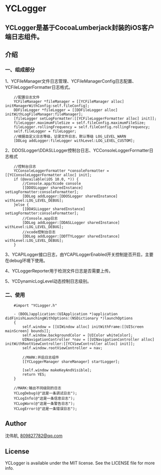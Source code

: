 # YCLogger

## YCLogger是基于CocoaLumberjack封装的iOS客户端日志组件。

## 介绍

### 一、组成部分
1、YCFileManager文件日志管理、YCFileManagerConfig日志配置、YCFileLoggerFormatter日志格式。

```
    //配置日志文件
    YCFileManager *fileManager = [[YCFileManager alloc] initManagerWithConfig:self.fileConfig];
    DDFileLogger *fileLogger = [[DDFileLogger alloc] initWithLogFileManager:fileManager];
    [fileLogger setLogFormatter:[[YCFileLoggerFormatter alloc] init]];
    fileLogger.maximumFileSize = self.fileConfig.maximumFileSize;
    fileLogger.rollingFrequency = self.fileConfig.rollingFrequency;
    self.fileLogger = fileLogger;
    //根据自定义日志等级，记录文件日志，默认等级 LOG_LEVEL_WARN
    [DDLog addLogger:fileLogger withLevel:LOG_LEVEL_CUSTOM];
```

2、DDOSLogger\DDASLLogger控制台日志、YCConsoleLoggerFormatter日志格式

```
    //控制台日志
    YCConsoleLoggerFormatter *consoleFormatter = [[YCConsoleLoggerFormatter alloc] init];
    if (@available(iOS 10.0, *)) {
        //Console.app/Xcode console
        [[DDOSLogger sharedInstance] setLogFormatter:consoleFormatter];
        [DDLog addLogger:[DDOSLogger sharedInstance] withLevel:LOG_LEVEL_DEBUG];
    }else {
        [[DDASLLogger sharedInstance] setLogFormatter:consoleFormatter];
        //Console.app日志
        [DDLog addLogger:[DDASLLogger sharedInstance] withLevel:LOG_LEVEL_DEBUG];
        //xcode控制台日志
        [DDLog addLogger:[DDTTYLogger sharedInstance] withLevel:LOG_LEVEL_DEBUG];
    }
```

3、YCAPILogger接口日志，由YCAPILoggerEnabled开关控制是否开启，主要在debug环境下使用。

4、YCLoggerReporter用于检测文件日志是否需要上传。

5、YCDynamicLogLevel动态控制日志级别。

### 二、使用

```
    #import "YCLogger.h"
```

```
    - (BOOL)application:(UIApplication *)application didFinishLaunchingWithOptions:(NSDictionary *)launchOptions
    {
        self.window = [[UIWindow alloc] initWithFrame:[[UIScreen mainScreen] bounds]];
        self.window.backgroundColor = [UIColor whiteColor];
        UINavigationController *nav = [[UINavigationController alloc] initWithRootViewController:[[YCViewController alloc] init]];
        self.window.rootViewController = nav;
        
        //MARK:开启日志组件
        [[YCLoggerManager shareManager] startLogger];
        
        [self.window makeKeyAndVisible];
        return YES;
    }

```

```
    //MARK:输出不同级别的日志
    YCLogDebug(@"这是一条调试日志");
    YCLogInfo(@"这是一条信息日志");
    YCLogWarn(@"这是一条警告日志");
    YCLogError(@"这是一条错误日志");
```


## Author

沈伟航, 809827782@qq.com

## License

YCLogger is available under the MIT license. See the LICENSE file for more info.
